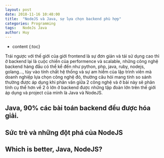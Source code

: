 ```yaml
---
layout: post
date: 2018-11-16 10:48:00
title:  "NodeJS và Java, sự lựa chọn backend phù hợp"
categories: Programming
tags:   NodeJs Java
author: Huy
---
```

* content
{:toc}

Trái ngược với thế giới của giới frontend là sự đơn giản và tái sử dụng cao thì ở backend lại là cuộc chiến của performence và scalable, những công nghệ backend hàng đầu có thể kể đến như python, php, java, ruby, nodejs, golang..., tùy vào tính chất hệ thống và sự am hiểm của lập trình viên mà doanh nghiệp lựa chọn công nghệ đó, thường câu hỏi mang tính so sánh thường được áp dụng khi phân vân giữa 2 công nghệ và ở bài này sẽ phân tính cụ thể hơn về 2 ô lớn ở backend được những tập đoàn lớn trên thế giới áp dụng và project của mình là Java và NodeJS.

## Java, 90% các bài toán backend đều được hóa giải.
## Sức trẻ và những đột phá của NodeJS
## Which is better, Java, NodeJS?


